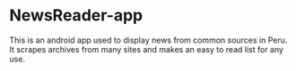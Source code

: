 # NewsReader-app

This is an android app used to display news from common sources in Peru. It scrapes archives from many sites and makes an easy to read list for any use.
